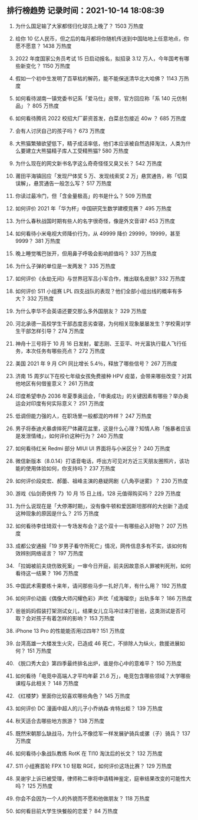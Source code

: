 
## 排行榜趋势 记录时间：2021-10-14 18:08:39
  
  1. 为什么国足输了大家都怪归化球员上晚了？ 1503 万热度
    
  2. 给你 10 亿人民币，但之后的每月都将你随机传送到中国陆地上任意地点，你愿不愿意？ 1438 万热度
    
  3. 2022 年度国家公务员考试 15 日启动报名，拟招录 3.12 万人，今年国考有哪些新变化？ 1150 万热度
    
  4. 假如一个初中生发明了百草枯的解药，能不能保送清华北大哈佛？ 1143 万热度
    
  5. 如何看待湖南一镇党委书记系「爱马仕」皮带，官方回应称「系 140 元仿制品」？ 805 万热度
    
  6. 如何看待腾讯 2022 校招大厂薪资首发，白菜总包接近 40w ？ 685 万热度
    
  7. 会有人讨厌自己的孩子吗？ 673 万热度
    
  8. 大熊猫繁殖欲望低下，精子成活率低，他们本应该被自然选择淘汰，人类为什么要建立大熊猫精子库人工受精熊猫? 580 万热度
    
  9. 为什么现在的网文新书名字这么奇奇怪怪又臭又长？ 542 万热度
    
  10. 莆田平海镇回应「发现尸体奖 5 万、发现线索奖 2 万」悬赏通告，称「切莫误解」，悬赏通告一般怎么写？ 517 万热度
    
  11. 你读过最冷门，但「含金量极高」的书是什么？ 509 万热度
    
  12. 如何评价 2021 年「华为杯」中国研究生数学建模竞赛？ 495 万热度
    
  13. 为什么春秋战国时期有些人的名字很奇怪，像是外文音译? 453 万热度
    
  14. 如何看待小米电视大师降价行为，从 49999 降价 29999，19999，甚至 9999？ 381 万热度
    
  15. 晚上睡觉嘴巴张开，但用鼻子呼吸会影响颜值吗？ 337 万热度
    
  16. 为什么子弹的单位是一发两发？ 335 万热度
    
  17. 如何评价《永劫无间》与世界冠军吕小军合作，推出联名皮肤? 332 万热度
    
  18. 如何评价 S11 小组赛 LPL 四支战队的表现？他们全部小组出线的概率有多大？ 332 万热度
    
  19. 为什么李华不会英语还要交那么多外国朋友？ 329 万热度
    
  20. 河北承德一高校学生干部态度恶劣查寝，为何相关现象屡屡发生？学校需对学生干部怎样引导？ 274 万热度
    
  21. 神舟十三号将于 10 月 16 日发射，翟志刚、王亚平、叶光富执行载人飞行任务，本次任务有哪些亮点？ 272 万热度
    
  22. 美国 2021 年 9 月 CPI 同比增长 5.4％，释放了哪些信号？ 267 万热度
    
  23. 济南 15 周岁以下在校七年级女孩免费接种 HPV 疫苗，会带来哪些改变？对其他地区有何借鉴意义？ 261 万热度
    
  24. 印度希望申办 2036 年夏季奥运会，「申奥成功」的关键因素有哪些？举办奥运会对印度有何实际意义？ 251 万热度
    
  25. 低调但能力强的人，在职场里一般都混的咋样？ 247 万热度
    
  26. 男子将泰迪犬暴虐摔死尸体藏花盆里，这是什么心理？知情人称「施暴者应该是发泄情绪」，如何评价这种行为？ 240 万热度
    
  27. 如何看待红米 Redmi 部分 MIUI UI 界面将与小米区分？ 240 万热度
    
  28. 微信新版本（8.0.14）打语音电话，呼出方可见对方近三天朋友圈照片，该功能的使用体验如何，你支持吗？ 237 万热度
    
  29. 如何评价段奕宏、郝蕾、祖峰主演的悬疑网剧《八角亭谜雾》？ 230 万热度
    
  30. 游戏《仙剑奇侠传 7》10 月 15 日上线，128 元值得购买吗？ 229 万热度
    
  31. 为什么说现在是「大停滞时期」，没有像牛顿和爱因斯坦那样的大创新？造成这种现象的原因是什么？ 215 万热度
    
  32. 如何看待李佳琦双十一专场发布会？这个双十一有哪些必入好物？ 207 万热度
    
  33. 成都公安通报「19 岁男子看守所死亡」情况，网传信息多有不实，该如何有效辨别网络谣言？ 197 万热度
    
  34. 「拉姆被前夫烧伤致死案」一审今日开庭，前夫因故意杀人罪被判死刑，如何看待这一结果？ 196 万热度
    
  35. 中国武术需要练十来年，请问那些马步一扎好几年，有什么用？ 192 万热度
    
  36. 如何评价动画《偶像大师闪耀色彩》声优「成海瑠奈」出轨多年？ 186 万热度
    
  37. 爸爸妈妈假装打架测试女儿，结果女儿立马冲过来打爸爸，这类测试是否可取？会对孩子有着怎样的影响？ 153 万热度
    
  38. iPhone 13 Pro 的性能能否用过四年? 151 万热度
    
  39. 台湾高雄一大楼发生火灾，已造成 46 死亡，不排除人为纵火，救援进展如何？ 151 万热度
    
  40. 《脱口秀大会》第四季最终排名出炉，谁是你心中的意难平？ 150 万热度
    
  41. 如何看待「电竞中高端人才平均年薪 21.6 万」，电竞包含哪些领域？大学哪些课程与此相关？ 148 万热度
    
  42. 《红楼梦》里面你比较喜欢哪些角色？ 145 万热度
    
  43. 如何评价 DC 漫画中超人的儿子小乔纳森·肯特出柜？ 139 万热度
    
  44. 秋天适合去哪些地方旅游？ 138 万热度
    
  45. 既然宋朝那么缺战马，为什么不像捻军一样发展驴骑兵或骡（子）骑兵？ 137 万热度
    
  46. 如何看待小象战队教练 RotK 在 TI10 淘汰后的长文？ 132 万热度
    
  47. S11 小组赛首轮 FPX 1:0 轻取 RGE，如何评价这场比赛？ 129 万热度
    
  48. 吴谢宇上诉已被受理，律师称二审将申请精神鉴定，庭审结果改变的可能性大吗？ 125 万热度
    
  49. 你会不会因为一个人的外貌而不愿和他做朋友？ 118 万热度
    
  50. 如何看目前大学生快餐般的恋爱？ 84 万热度
    